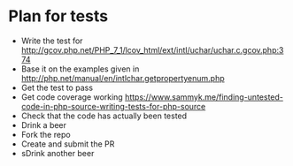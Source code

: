 # Plan for tests

- Write the test for 
  http://gcov.php.net/PHP_7_1/lcov_html/ext/intl/uchar/uchar.c.gcov.php:374
- Base it on the examples given in 
  http://php.net/manual/en/intlchar.getpropertyenum.php
- Get the test to pass
- Get code coverage working
  https://www.sammyk.me/finding-untested-code-in-php-source-writing-tests-for-php-source
- Check that the code has actually been tested
- Drink a beer
- Fork the repo
- Create and submit the PR
- sDrink another beer

